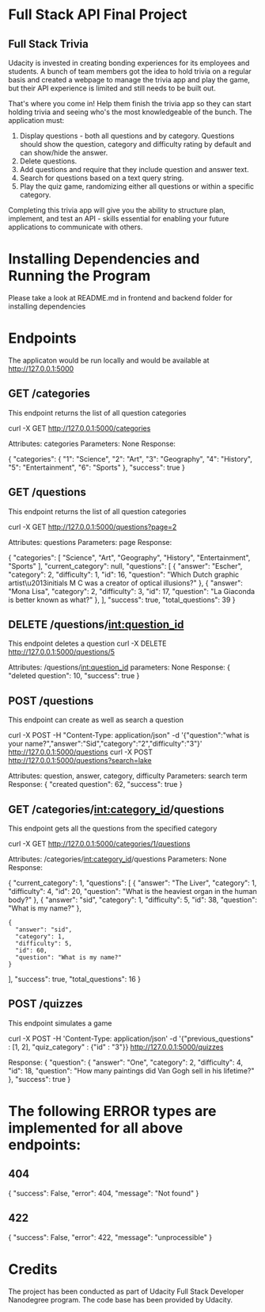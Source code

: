 # Full Stack API Final Project

## Full Stack Trivia

Udacity is invested in creating bonding experiences for its employees and students. A bunch of team members got the idea to hold trivia on a regular basis and created a  webpage to manage the trivia app and play the game, but their API experience is limited and still needs to be built out. 

That's where you come in! Help them finish the trivia app so they can start holding trivia and seeing who's the most knowledgeable of the bunch. The application must:

1) Display questions - both all questions and by category. Questions should show the question, category and difficulty rating by default and can show/hide the answer. 
2) Delete questions.
3) Add questions and require that they include question and answer text.
4) Search for questions based on a text query string.
5) Play the quiz game, randomizing either all questions or within a specific category. 

Completing this trivia app will give you the ability to structure plan, implement, and test an API - skills essential for enabling your future applications to communicate with others. 

# Installing Dependencies and Running the Program

Please take a look at README.md in frontend and backend folder for installing dependencies

# Endpoints

The applicaton would be run locally and would be available at http://127.0.0.1:5000

## GET /categories

This endpoint returns the list of all question categories

curl -X GET http://127.0.0.1:5000/categories

Attributes: categories
Parameters: None
Response: 

{
  "categories": {
    "1": "Science", 
    "2": "Art", 
    "3": "Geography", 
    "4": "History", 
    "5": "Entertainment", 
    "6": "Sports"
  }, 
  "success": true
}

## GET /questions

This endpoint returns the list of all question categories

curl -X GET http://127.0.0.1:5000/questions?page=2

Attributes: questions
Parameters: page
Response: 

{
  "categories": [
    "Science", 
    "Art", 
    "Geography", 
    "History", 
    "Entertainment", 
    "Sports"
  ], 
  "current_category": null, 
  "questions": [
    {
      "answer": "Escher", 
      "category": 2, 
      "difficulty": 1, 
      "id": 16, 
      "question": "Which Dutch graphic artist\u2013initials M C was a creator of optical illusions?"
    }, 
    {
      "answer": "Mona Lisa", 
      "category": 2, 
      "difficulty": 3, 
      "id": 17, 
      "question": "La Giaconda is better known as what?"
    }, 
  ], 
  "success": true, 
  "total_questions": 39
}


## DELETE /questions/<int:question_id>

This endpoint deletes a question
curl -X DELETE http://127.0.0.1:5000/questions/5

Attributes: /questions/<int:question_id>
parameters: None
Response:
{
  "deleted question": 10, 
  "success": true
}

## POST /questions

This endpoint can create as well as search a question

curl -X POST -H "Content-Type: application/json" -d '{"question":"what is your name?","answer":"Sid","category":"2","difficulty":"3"}' http://127.0.0.1:5000/questions
curl -X POST http://127.0.0.1:5000/questions?search=lake

Attributes: question, answer, category, difficulty
Parameters: search term
Response:
{
  "created question": 62, 
  "success": true
}

## GET /categories/<int:category_id>/questions

This endpoint gets all the questions from the specified category

curl -X GET http://127.0.0.1:5000/categories/1/questions

Attributes: /categories/<int:category_id>/questions
Parameters: None
Response:

{
  "current_category": 1, 
  "questions": [
    {
      "answer": "The Liver", 
      "category": 1, 
      "difficulty": 4, 
      "id": 20, 
      "question": "What is the heaviest organ in the human body?"
    },
    {
      "answer": "sid", 
      "category": 1, 
      "difficulty": 5, 
      "id": 38, 
      "question": "What is my name?"
    }, 
 
    {
      "answer": "sid", 
      "category": 1, 
      "difficulty": 5, 
      "id": 60, 
      "question": "What is my name?"
    }
  ], 
  "success": true, 
  "total_questions": 16
}

## POST /quizzes

This endpoint simulates a game

curl -X POST -H 'Content-Type: application/json' -d '{"previous_questions" : [1, 2], "quiz_category" : {"id" : "3"}} http://127.0.0.1:5000/quizzes 

Response:
{
  "question": {
    "answer": "One", 
    "category": 2, 
    "difficulty": 4, 
    "id": 18, 
    "question": "How many paintings did Van Gogh sell in his lifetime?"
  }, 
  "success": true
}


# The following ERROR types are implemented for all above endpoints:

## 404

{
"success": False, 
"error": 404,
"message": "Not found"
}

## 422

{
"success": False, 
"error": 422,
"message": "unprocessible"
}

# Credits

The project has been conducted as part of Udacity Full Stack Developer Nanodegree program. The code base has been provided by Udacity.